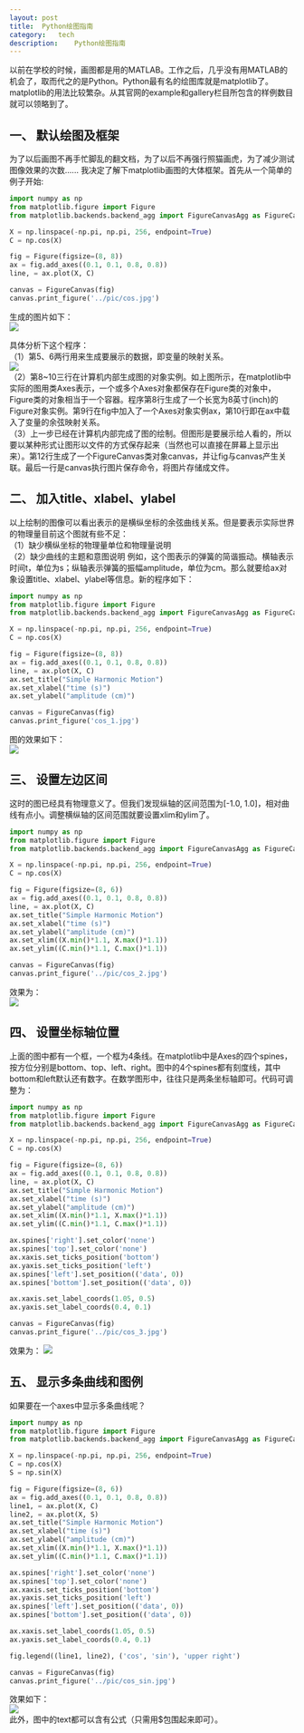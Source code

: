 ```yaml
---
layout:	post
title:	Python绘图指南
category:	tech
description:	Python绘图指南
---
```

以前在学校的时候，画图都是用的MATLAB。工作之后，几乎没有用MATLAB的机会了，取而代之的是Python。Python最有名的绘图库就是matplotlib了。matplotlib的用法比较繁杂。从其官网的example和gallery栏目所包含的样例数目就可以领略到了。  

一、 默认绘图及框架  
---
为了以后画图不再手忙脚乱的翻文档，为了以后不再强行照猫画虎，为了减少测试图像效果的次数...... 我决定了解下matplotlib画图的大体框架。首先从一个简单的例子开始:  

```python
import numpy as np
from matplotlib.figure import Figure
from matplotlib.backends.backend_agg import FigureCanvasAgg as FigureCanvas

X = np.linspace(-np.pi, np.pi, 256, endpoint=True)
C = np.cos(X)

fig = Figure(figsize=(8, 8))
ax = fig.add_axes((0.1, 0.1, 0.8, 0.8))
line, = ax.plot(X, C)

canvas = FigureCanvas(fig)
canvas.print_figure('../pic/cos.jpg')
```
生成的图片如下：  
![](/images/cos.jpg)

具体分析下这个程序：  
（1）第5、6两行用来生成要展示的数据，即变量的映射关系。  
![](/images/matplotlib.png)  
（2）第8~10三行在计算机内部生成图的对象实例。如上图所示，在matplotlib中实际的图用类Axes表示，一个或多个Axes对象都保存在Figure类的对象中，Figure类的对象相当于一个容器。程序第8行生成了一个长宽为8英寸(inch)的Figure对象实例。第9行在fig中加入了一个Axes对象实例ax，第10行即在ax中载入了变量的余弦映射关系。  
（3）上一步已经在计算机内部完成了图的绘制。但图形是要展示给人看的，所以要以某种形式让图形以文件的方式保存起来（当然也可以直接在屏幕上显示出来）。第12行生成了一个FigureCanvas类对象canvas，并让fig与canvas产生关联。最后一行是canvas执行图片保存命令，将图片存储成文件。

二、 加入title、xlabel、ylabel
---  
以上绘制的图像可以看出表示的是横纵坐标的余弦曲线关系。但是要表示实际世界的物理量目前这个图就有些不足：  
（1）缺少横纵坐标的物理量单位和物理量说明  
（2）缺少曲线的主题和意图说明
例如，这个图表示的弹簧的简谐振动。横轴表示时间t，单位为s；纵轴表示弹簧的振幅amplitude，单位为cm。那么就要给ax对象设置title、xlabel、ylabel等信息。新的程序如下：  

```python
import numpy as np
from matplotlib.figure import Figure
from matplotlib.backends.backend_agg import FigureCanvasAgg as FigureCanvas

X = np.linspace(-np.pi, np.pi, 256, endpoint=True)
C = np.cos(X)

fig = Figure(figsize=(8, 8))
ax = fig.add_axes((0.1, 0.1, 0.8, 0.8))
line, = ax.plot(X, C)
ax.set_title("Simple Harmonic Motion")
ax.set_xlabel("time (s)")
ax.set_ylabel("amplitude (cm)")

canvas = FigureCanvas(fig)
canvas.print_figure('cos_1.jpg')
```
图的效果如下：  
![](/images/cos_1.jpg)  

三、 设置左边区间
---
这时的图已经具有物理意义了。但我们发现纵轴的区间范围为[-1.0, 1.0]，相对曲线有点小。调整横纵轴的区间范围就要设置xlim和ylim了。 
 
```python
import numpy as np
from matplotlib.figure import Figure
from matplotlib.backends.backend_agg import FigureCanvasAgg as FigureCanvas

X = np.linspace(-np.pi, np.pi, 256, endpoint=True)
C = np.cos(X)

fig = Figure(figsize=(8, 6))
ax = fig.add_axes((0.1, 0.1, 0.8, 0.8))
line, = ax.plot(X, C)
ax.set_title("Simple Harmonic Motion")
ax.set_xlabel("time (s)")
ax.set_ylabel("amplitude (cm)")
ax.set_xlim((X.min()*1.1, X.max()*1.1))
ax.set_ylim((C.min()*1.1, C.max()*1.1))

canvas = FigureCanvas(fig)
canvas.print_figure('../pic/cos_2.jpg')
```
效果为：  
![](/images/cos_2.jpg)  

四、 设置坐标轴位置
---
上面的图中都有一个框，一个框为4条线。在matplotlib中是Axes的四个spines，按方位分别是bottom、top、left、right。图中的4个spines都有刻度线，其中bottom和left默认还有数字。在数学图形中，往往只是两条坐标轴即可。代码可调整为：  

```python
import numpy as np
from matplotlib.figure import Figure
from matplotlib.backends.backend_agg import FigureCanvasAgg as FigureCanvas

X = np.linspace(-np.pi, np.pi, 256, endpoint=True)
C = np.cos(X)

fig = Figure(figsize=(8, 6))
ax = fig.add_axes((0.1, 0.1, 0.8, 0.8))
line, = ax.plot(X, C)
ax.set_title("Simple Harmonic Motion")
ax.set_xlabel("time (s)")
ax.set_ylabel("amplitude (cm)")
ax.set_xlim((X.min()*1.1, X.max()*1.1))
ax.set_ylim((C.min()*1.1, C.max()*1.1))

ax.spines['right'].set_color('none')
ax.spines['top'].set_color('none')
ax.xaxis.set_ticks_position('bottom')
ax.yaxis.set_ticks_position('left')
ax.spines['left'].set_position(('data', 0))
ax.spines['bottom'].set_position(('data', 0))

ax.xaxis.set_label_coords(1.05, 0.5)
ax.yaxis.set_label_coords(0.4, 0.1)

canvas = FigureCanvas(fig)
canvas.print_figure('../pic/cos_3.jpg')
```
效果为：
![](/images/cos_3.jpg)  

五、 显示多条曲线和图例
---
如果要在一个axes中显示多条曲线呢？

```python
import numpy as np
from matplotlib.figure import Figure
from matplotlib.backends.backend_agg import FigureCanvasAgg as FigureCanvas

X = np.linspace(-np.pi, np.pi, 256, endpoint=True)
C = np.cos(X)
S = np.sin(X)

fig = Figure(figsize=(8, 6))
ax = fig.add_axes((0.1, 0.1, 0.8, 0.8))
line1, = ax.plot(X, C)
line2, = ax.plot(X, S)
ax.set_title("Simple Harmonic Motion")
ax.set_xlabel("time (s)")
ax.set_ylabel("amplitude (cm)")
ax.set_xlim((X.min()*1.1, X.max()*1.1))
ax.set_ylim((C.min()*1.1, C.max()*1.1))

ax.spines['right'].set_color('none')
ax.spines['top'].set_color('none')
ax.xaxis.set_ticks_position('bottom')
ax.yaxis.set_ticks_position('left')
ax.spines['left'].set_position(('data', 0))
ax.spines['bottom'].set_position(('data', 0))

ax.xaxis.set_label_coords(1.05, 0.5)
ax.yaxis.set_label_coords(0.4, 0.1)

fig.legend((line1, line2), ('cos', 'sin'), 'upper right')

canvas = FigureCanvas(fig)
canvas.print_figure('../pic/cos_sin.jpg')
```
效果如下：  
![](/images/cos_sin.jpg)  
此外，图中的text都可以含有公式（只需用$包围起来即可）。